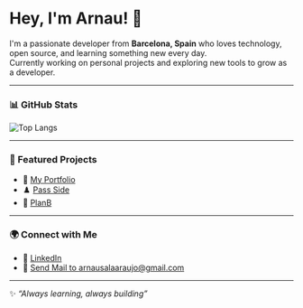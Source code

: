 # Hey, I'm Arnau! 👋

I'm a passionate developer from **Barcelona, Spain** who loves technology, open source, and learning something new every day.  
Currently working on personal projects and exploring new tools to grow as a developer.

---

### 📊 GitHub Stats
![Top Langs](https://github-readme-stats.vercel.app/api/top-langs/?username=arnau-sala&layout=compact&theme=blue_navy)  


---

### 📌 Featured Projects
- 🔗 [My Portfolio](https://arnau-sala.github.io/portfolio/)  
- ♟️ [Pass Side](https://github.com/arnau-sala/pass-side)  
- 🎉 [PlanB](https://github.com/arnau-sala/planB)  

---

### 🌍 Connect with Me
- 💼 [LinkedIn](https://www.linkedin.com/in/arnau-sala-araujo/)  
- 📧 [Send Mail to arnausalaaraujo@gmail.com](mailto:arnausalaaraujo@gmail.com)

---

✨ _“Always learning, always building”_

